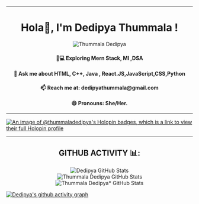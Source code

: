 <hr/>
<h1 align="center">Hola👋, I'm Dedipya Thummala !</h1>
<!-- <h3 align="center">A Frontened Developer and a Machine Learning Enthusiast.</h3> -->
 
  <p align="center"> <img src="https://komarev.com/ghpvc/?username=ThummalaDedipya" alt="Thummala Dedipya" />







<h4 align="center"> 👨💻 Exploring Mern Stack, Ml ,DSA</h4>
<h4 align="center"> 💬 Ask me about HTML, C++, Java , React.JS,JavaScript,CSS,Python</h4>
<h4 align="center"> 📫 Reach me at: <b>dedipyathummala@gmail.com</b></h4>
<h4 align="center"> 😄 Pronouns: She/Her.</h4>

<hr/>

[![An image of @thummaladedipya's Holopin badges, which is a link to view their full Holopin profile](https://holopin.me/thummaladedipya)](https://holopin.io/@thummaladedipya)


<hr/>
<h2 align="center"> GITHUB ACTIVITY 📊:</h2>

<p align="center">
 
<img src="https://github-readme-stats.vercel.app/api/?username=ThummalaDedipya&&show_icons=true&&theme=algolia&&hide_border=true" alt="Dedipya GitHub Stats">
 
  <br/>
<img src="https://github-readme-stats.vercel.app/api/top-langs/?username=ThummalaDedipya&&layout=compact&&show_icons=true&&theme=algolia&&hide_border=true" alt=" Thummala Dedipya GitHub Stats">
  <br/>
<img src="https://github-readme-streak-stats.herokuapp.com/?user=ThummalaDedipya&&show_icons=true&&theme=algolia&&hide_border=true" alt="Thummala Dedipya* GitHub Stats"> 
  </p>



[![Dedipya's github activity graph](https://activity-graph.herokuapp.com/graph/?username=ThummalaDedipya&&theme=react-dark)](https://github.com/ThummalaDedipya/github-readme-activity-graph)
<br />


